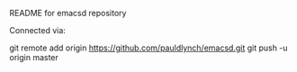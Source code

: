 README for emacsd repository

Connected via:

git remote add origin https://github.com/pauldlynch/emacsd.git
git push -u origin master
